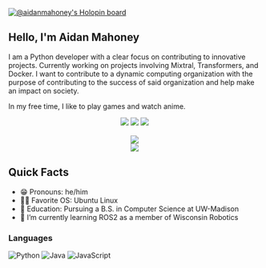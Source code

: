 [![@aidanmahoney's Holopin board](https://holopin.me/aidanmahoney)](https://holopin.io/aidanmahoney)

## Hello, I'm Aidan Mahoney ##
I am a Python developer with a clear focus on contributing to innovative projects. Currently working on projects involving Mixtral, Transformers, and Docker. I want to contribute to a dynamic computing organization with the purpose of contributing to the success of said organization and help make an impact on society.

In my free time, I like to play games and watch anime.

<p align="center"> 
<a href="https://www.linkedin.com/in/aidan-michael-mahoney/" alt="LinkedIn">
        <img src="https://img.shields.io/badge/Linkedin-blue?style=for-the-badge&logo=linkedin&logoColor=white" /></a>
<a href="https://www.aidanmahoney.tech/" alt="Portfolio">
        <img src="https://img.shields.io/badge/Portfolio-orange?style=for-the-badge&logo=website&logoColor=white" /></a>
<a href="mailto:aidanmahoneyemail@gmail.com" alt="Portfolio">
        <img src="https://img.shields.io/badge/Gmail-red?style=for-the-badge&logo=gmail&logoColor=white" /></a>
<br><br>
<img src= "https://streak-stats.demolab.com?user=aidanmahoney&theme=github-light&hide_border=true&date_format=%5BY%20%5DM%20j"/>
<br>
<!-- <img src="https://github-readme-stats.vercel.app/api?username=kev-odin&show_icons=true&hide=issues" />
<br> -->
<img src="https://github-readme-stats.vercel.app/api/top-langs/?username=aidanmahoney&layout=compact" /> 
</p>

## Quick Facts ##
- 😁 Pronouns: he/him  
- 👨‍💻 Favorite OS: Ubuntu Linux
- 📖 Education: Pursuing a B.S. in Computer Science at UW-Madison
- 🌱 I’m currently learning ROS2 as a member of Wisconsin Robotics

### Languages ###
![Python](https://img.shields.io/badge/Python-grey?style=for-the-badge&logo=python&logoColor=white)
![Java](https://img.shields.io/badge/Java-grey?style=for-the-badge&logo=openjdk&logoColor=white)
![JavaScript](https://img.shields.io/badge/JavaScript-grey?style=for-the-badge&logo=javascript&logoColor=white)
